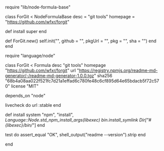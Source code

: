 require "lib/node-formula-base"


class ForGit < NodeFormulaBase
  desc = "git tools"
  homepage = "https://github.com/wfxr/forgit"

  def install
    super
  end



  def ForGit.new()
    self.init("", github = "", pkgUrl = "", pkg = "", sha = "")
  end
end



require "language/node"

class ForGit < Formula
  desc "git tools"
  homepage  "https://github.com/wfxr/forgit"
  url "https://registry.npmjs.org/readme-md-generator/-/readme-md-generator-1.0.0.tgz"
  sha256 "68b4a08aa022f521fc7d21a1effad6c780fe48c6cf895d64e65bdacb5f72c570"
  license "MIT"

  depends_on "node"

  livecheck do
    url :stable
  end


  def install
    system "npm", "install", *Language::Node.std_npm_install_args(libexec)
    bin.install_symlink Dir["#{libexec}/bin/*"]
  end

  test do
    assert_equal "OK", shell_output("readme --version").strip
  end

end
